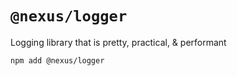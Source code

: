 # `@nexus/logger`

Logging library that is pretty, practical, & performant

```cli
npm add @nexus/logger
```
